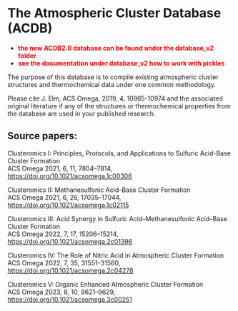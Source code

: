 # The Atmospheric Cluster Database (ACDB)

 - <span style="color:red"> **the new ACDB2.0 database can be found under the database_v2 folder**</span>
 - <span style="color:red"> **see the documentation under database_v2 how to work with pickles**</span>

The purpose of this database is to compile existing atmospheric cluster structures and thermochemical data under one common methodology. 

Please cite J. Elm, ACS Omega, 2019, 4, 10965-10974 and the associated original literature if any of the structures or thermochemical properties from the database are used in your published research.


## Source papers:

Clusteromics I: Principles, Protocols, and Applications to Sulfuric Acid-Base Cluster Formation\
ACS Omega 2021, 6, 11, 7804–7814, https://doi.org/10.1021/acsomega.1c00306

Clusteromics II: Methanesulfonic Acid-Base Cluster Formation\
ACS Omega 2021, 6, 26, 17035–17044, https://doi.org/10.1021/acsomega.1c02115

Clusteromics III: Acid Synergy in Sulfuric Acid–Methanesulfonic Acid–Base Cluster Formation\
ACS Omega 2022, 7, 17, 15206–15214, https://doi.org/10.1021/acsomega.2c01396

Clusteromics IV: The Role of Nitric Acid in Atmospheric Cluster Formation\
ACS Omega 2022, 7, 35, 31551–31560, https://doi.org/10.1021/acsomega.2c04278

Clusteromics V: Organic Enhanced Atmospheric Cluster Formation\
ACS Omega 2023, 8, 10, 9621–9629, https://doi.org/10.1021/acsomega.3c00251
